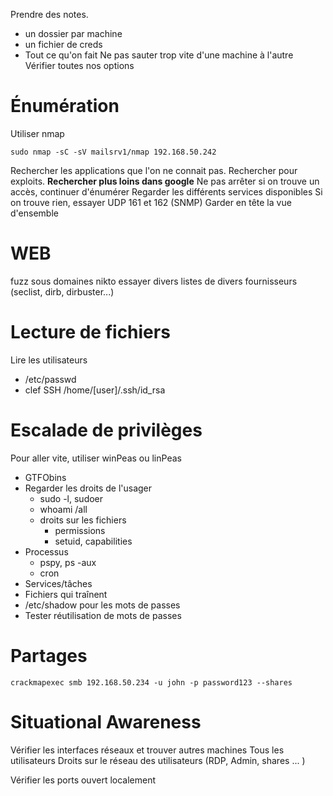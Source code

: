 Prendre des notes. 
* un dossier par machine
* un fichier de creds
* Tout ce qu'on fait
Ne pas sauter trop vite d'une machine à l'autre
Vérifier toutes nos options

# Énumération
Utiliser nmap
~~~~~~~~~~~~~~~~~~~~~~~~~~~~~~~~~
sudo nmap -sC -sV mailsrv1/nmap 192.168.50.242
~~~~~~~~~~~~~~~~~~~~~~~~~~~~~~~~~
Rechercher les applications que l'on ne connait pas.
Rechercher pour exploits. **Rechercher plus loins dans google**
Ne pas arrêter si on trouve un accès, continuer d'énumérer
Regarder les différents services disponibles
Si on trouve rien, essayer UDP 161 et 162 (SNMP)
Garder en tête la vue d'ensemble

# WEB
fuzz sous domaines
nikto
essayer divers listes de divers fournisseurs (seclist, dirb, dirbuster...)

# Lecture de fichiers
Lire les utilisateurs
* /etc/passwd
* clef SSH /home/[user]/.ssh/id_rsa

# Escalade de privilèges
Pour aller vite, utiliser winPeas ou linPeas
* GTFObins
* Regarder les droits de l'usager
	* sudo -l, sudoer
	* whoami /all
	* droits sur les fichiers
		*  permissions
		* setuid, capabilities
* Processus
	* pspy, ps -aux
	* cron
* Services/tâches
* Fichiers qui traînent
* /etc/shadow 		pour les mots de passes
* Tester réutilisation de mots de passes
	
# Partages
```
crackmapexec smb 192.168.50.234 -u john -p password123 --shares
````

# Situational Awareness
Vérifier les interfaces réseaux et trouver autres machines
Tous les utilisateurs
Droits sur le réseau des utilisateurs (RDP, Admin, shares ... )

Vérifier les ports ouvert localement